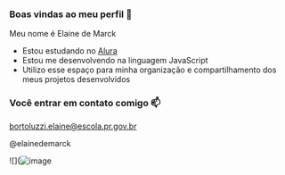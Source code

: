 ### Boas vindas ao meu perfil 💙

Meu nome é Elaine de Marck
 
- Estou estudando no [Alura](https://www.alura.com.br)
- Estou me desenvolvendo na linguagem JavaScript
- Utilizo esse espaço para minha organização e compartilhamento dos meus projetos desenvolvidos

### Você entrar em contato comigo 📫

bortoluzzi.elaine@escola.pr.gov.br

@elainedemarck

![](![image](https://github.com/user-attachments/assets/c01ae3c6-4bab-4b18-9c5d-faec6af20cba)


